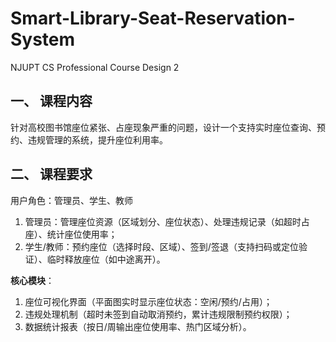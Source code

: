 # Smart-Library-Seat-Reservation-System
NJUPT CS Professional Course Design 2
## 一、 课程内容
  针对高校图书馆座位紧张、占座现象严重的问题，设计一个支持实时座位查询、预约、违规管理的系统，提升座位利用率。
## 二、 课程要求
用户角色：管理员、学生、教师
1. 管理员：管理座位资源（区域划分、座位状态）、处理违规记录（如超时占座）、统计座位使用率；
2. 学生/教师：预约座位（选择时段、区域）、签到/签退（支持扫码或定位验证）、临时释放座位（如中途离开）。

**核心模块**：
1. 座位可视化界面（平面图实时显示座位状态：空闲/预约/占用）；
2. 违规处理机制（超时未签到自动取消预约，累计违规限制预约权限）；
3. 数据统计报表（按日/周输出座位使用率、热门区域分析）。
